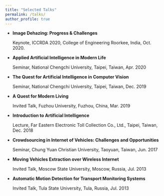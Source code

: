 ```yaml
---
title: "Selected Talks"
permalink: /talks/
author_profile: true
---
```


* **Image Dehazing: Progress & Challenges**

  Keynote, ICCRDA 2020, College of Engineering Roorkee, India, Oct. 2020. 

* **Applied Artificial Intelligence in Modern Life**

  Seminar, National Chengchi University, Taipei, Taiwan, Apr. 2020

* **The Quest for Artificial Intelligence in Computer Vision**

  Seminar, National Chengchi University, Taipei, Taiwan, Dec. 2019
 
* **A Quest for Modern Living**
  
  Invited Talk, Fuzhou University, Fuzhou, China, Mar. 2019

* **Introduction to Artificial Intelligence**

  Lecture, Far Eastern Electronic Toll Collection Co., Ltd., Taipei, Taiwan, Dec. 2018

* **Crowdsourcing in Internet of Vehicles: Challenges and Opportunities**

  Seminar, Chung Yuan Christian University, Taoyuan, Taiwan, Jun. 2017

* **Moving Vehicles Extraction over Wireless Internet**

  Invited Talk, Moscow State University, Moscow, Russia, Jul. 2013

* **Automatic Motion Detection for Transport Monitoring Systems**
  
  Invited Talk, Tula State University, Tula, Russia, Jul. 2013
  
